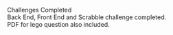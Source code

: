 Challenges Completed <br />
Back End, Front End and Scrabble challenge completed. <br />
PDF for lego question also included. <br />
